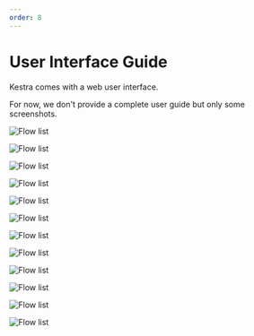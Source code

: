 ```yaml
---
order: 8
---
```

# User Interface Guide

Kestra comes with a web user interface. 

For now, we don't provide a complete user guide but only some screenshots.

![Flow list](./assets/01.png)

![Flow list](./assets/02.png)

![Flow list](./assets/03.png)

![Flow list](./assets/04.png)

![Flow list](./assets/05.png)

![Flow list](./assets/06.png)

![Flow list](./assets/07.png)

![Flow list](./assets/08.png)

![Flow list](./assets/09.png)

![Flow list](./assets/10.png)

![Flow list](./assets/11.png)

![Flow list](./assets/12.png)
